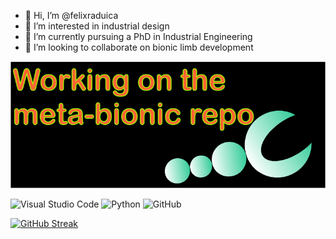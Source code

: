 - 👋 Hi, I’m @felixraduica
- 👀 I’m interested in industrial design
- 🌱 I’m currently pursuing a PhD in Industrial Engineering
- 💞️ I’m looking to collaborate on bionic limb development

![Profile Cover](https://github.com/felixraduica/felixraduica/raw/master/cover-profile.png)

 
 ![Visual Studio Code](https://img.shields.io/badge/Visual%20Studio%20Code-0078d7.svg?style=for-the-badge&logo=visual-studio-code&logoColor=white)
 ![Python](https://img.shields.io/badge/python-3670A0?style=for-the-badge&logo=python&logoColor=ffdd54)
 ![GitHub](https://img.shields.io/badge/github-%23121011.svg?style=for-the-badge&logo=github&logoColor=white)
 

[![GitHub Streak](https://github-readme-streak-stats.herokuapp.com/?user=felixraduica)](https://git.io/streak-stats)
